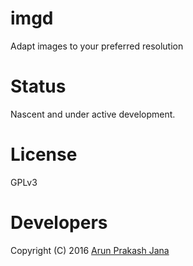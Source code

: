 # imgd
Adapt images to your preferred resolution

# Status
Nascent and under active development.

# License
GPLv3

# Developers
Copyright (C) 2016 [Arun Prakash Jana](mailto:engineerarun@gmail.com)
